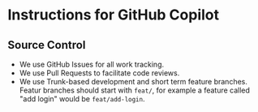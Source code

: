 # Instructions for GitHub Copilot

## Source Control

- We use GitHub Issues for all work tracking.
- We use Pull Requests to facilitate code reviews.
- We use Trunk-based development and short term feature branches. Featur branches should start with `feat/`, for example a feature called "add login" would be `feat/add-login`.